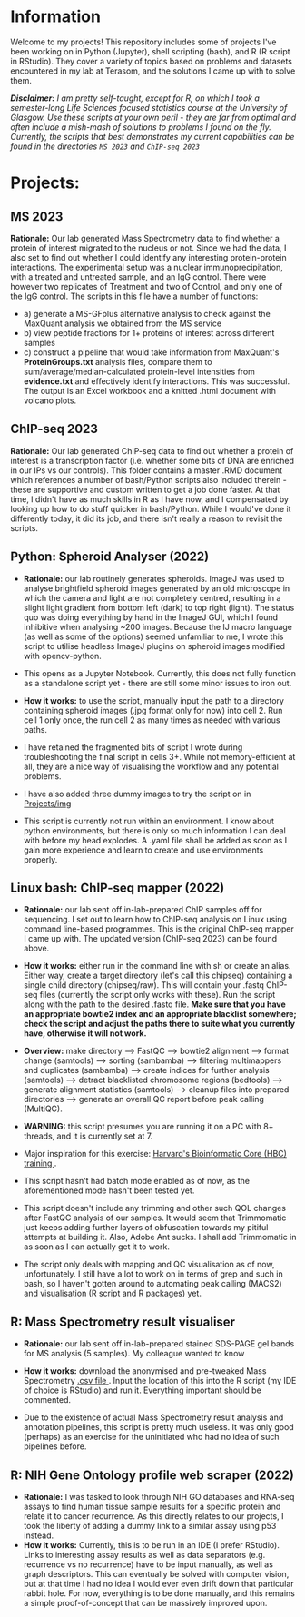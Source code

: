 # Information

Welcome to my projects! This repository includes some of projects I've been working on in Python (Jupyter), shell scripting (bash), and R (R script in RStudio). They cover a variety of topics based on problems and datasets encountered in my lab at Terasom, and the solutions I came up with to solve them.

<em><strong>Disclaimer:</strong> I am pretty self-taught, except for R, on which I took a semester-long Life Sciences focused statistics course at the University of Glasgow. Use these scripts at your own peril - they are far from optimal and often include a mish-mash of solutions to problems I found on the fly. Currently, the scripts that best demonstrates my current capabilities can be found in the directories `MS 2023` and `ChIP-seq 2023` </em>

# Projects:
## MS 2023
<strong>Rationale:</strong> Our lab generated Mass Spectrometry data to find whether a protein of interest migrated to the nucleus or not. Since we had the data, I also set to find out whether I could identify any interesting protein-protein interactions. The experimental setup was a nuclear immunoprecipitation, with a treated and untreated sample, and an IgG control. There were however two replicates of Treatment and two of Control, and only one of the IgG control. The scripts in this file have a number of functions: 
  - a) generate a MS-GFplus alternative analysis to check against the MaxQuant analysis we obtained from the MS service
  - b) view peptide fractions for 1+ proteins of interest across different samples
  - c) construct a pipeline that would take information from MaxQuant's <strong>ProteinGroups.txt</strong> analysis files, compare them to sum/average/median-calculated protein-level intensities from <strong>evidence.txt</strong> and effectively identify interactions. This was successful. The output is an Excel workbook and a knitted .html document with volcano plots.

## ChIP-seq 2023
<strong>Rationale:</strong> Our lab generated ChIP-seq data to find out whether a protein of interest is a transcription factor (i.e. whether some bits of DNA are enriched in our IPs vs our controls). This folder contains a master .RMD document which references a number of bash/Python scripts also included therein - these are supportive and custom written to get a job done faster. At that time, I didn't have as much skills in R as I have now, and I compensated by looking up how to do stuff quicker in bash/Python. While I would've done it differently today, it did its job, and there isn't really a reason to revisit the scripts.

## Python: Spheroid Analyser (2022)
  - <strong>Rationale:</strong> our lab routinely generates spheroids. ImageJ was used to analyse brightfield spheroid images generated by an old microscope in which the camera and light are not completely centred, resulting in a slight light gradient from bottom left (dark) to top right (light). The status quo was doing everything by hand in the ImageJ GUI, which I found inhibitive when analysing ~200 images. Because the IJ macro language (as well as some of the options) seemed unfamiliar to me, I wrote this script to utilise headless ImageJ plugins on spheroid images modified with opencv-python.    
  - This opens as a Jupyter Notebook. Currently, this does not fully function as a standalone script yet - there are still some minor issues to iron out.
  - <strong>How it works:</strong> to use the script, manually input the path to a directory containing spheroid images (.jpg format only for now) into cell 2. Run cell 1 only once, the run cell 2 as many times as needed with various paths.

  - I have retained the fragmented bits of script I wrote during troubleshooting the final script in cells 3+. While not memory-efficient at all, they are a nice way of visualising the workflow and any potential problems.
  - I have also added three dummy images to try the script on in <a href="https://github.com/tomasmartak/Projects/tree/main/python/img"> Projects/img </a>
  - This script is currently not run within an environment. I know about python environments, but there is only so much information I can deal with before my head explodes. A .yaml file shall be added as soon as I gain more experience and learn to create and use environments properly.

## Linux bash: ChIP-seq mapper (2022)
  - <strong>Rationale:</strong> our lab sent off in-lab-prepared ChIP samples off for sequencing. I set out to learn how to ChIP-seq analysis on Linux using command line-based programmes. This is the original ChIP-seq mapper I came up with. The updated version (ChIP-seq 2023) can be found above.
  - <strong>How it works:</strong> either run in the command line with sh or create an alias. Either way, create a target directory (let's call this chipseq) containing a single child directory (chipseq/raw). This will contain your .fastq ChIP-seq files (currently the script only works with these). Run the script along with the path to the desired .fastq file. <strong> Make sure that you have an appropriate bowtie2 index and an appropriate blacklist somewhere; check the script and adjust the paths there to suite what you currently have, otherwise it will not work. </strong>  
  - <strong>Overview:</strong> make directory --> FastQC --> bowtie2 alignment --> format change (samtools) --> sorting (sambamba) --> filtering multimappers and duplicates (sambamba) --> create indices  for further analysis (samtools) --> detract blacklisted chromosome regions (bedtools) --> generate alignment statistics (samtools) --> cleanup files into prepared directories --> generate an overall QC report before peak calling (MultiQC).

  - <strong>WARNING:</strong> this script presumes you are running it on a PC with 8+ threads, and it is currently set at 7.
  - Major inspiration for this exercise: <a href="https://github.com/hbctraining/Intro-to-ChIPseq/blob/master/schedule/3-day.md"> Harvard's Bioinformatic Core (HBC) training </a>.
  - This script hasn't had batch mode enabled as of now, as the aforementioned mode hasn't been tested yet.
  - This script doesn't include any trimming and other such QOL changes after FastQC analysis of our samples. It would seem that Trimmomatic just keeps adding further layers of obfuscation towards my pitiful attempts at building it. Also, Adobe Ant sucks. I shall add Trimmomatic in as soon as I can actually get it to work.
  - The script only deals with mapping and QC visualisation as of now, unfortunately. I still have a lot to work on in terms of grep and such in bash, so I haven't gotten around to automating peak calling (MACS2) and visualisation (R script and R packages) yet.

## R: Mass Spectrometry result visualiser
  - <strong>Rationale:</strong> our lab sent off in-lab-prepared stained SDS-PAGE gel bands for MS analysis (5 samples). My colleague wanted to know
  - <strong>How it works:</strong> download the anonymised and pre-tweaked Mass Spectrometry <a href="https://github.com/tomasmartak/Projects/tree/main/R/raw"> .csv file </a>. Input the location of this into the R script (my IDE of choice is RStudio) and run it. Everything important should be commented.

  - Due to the existence of actual Mass Spectrometry result analysis and annotation pipelines, this script is pretty much useless. It was only good (perhaps) as an exercise for the uninitiated who had no idea of such pipelines before.  

## R: NIH Gene Ontology profile web scraper (2022)
  - <strong>Rationale:</strong> I was tasked to look through NIH GO databases and RNA-seq assays to find human tissue sample results for a specific protein and relate it to cancer recurrence. As this directly relates to our projects, I took the liberty of adding a dummy link to a similar assay using p53 instead.
  - <strong>How it works:</strong> Currently, this is to be run in an IDE (I prefer RStudio). Links to interesting assay results as well as data separators (e.g. recurrence vs no recurrence) have to be input manually, as well as graph descriptors. This can eventually be solved with computer vision, but at that time I had no idea I would ever even drift down that particular rabbit hole. For now, everything is to be done manually, and this remains a simple proof-of-concept that can be massively improved upon.
